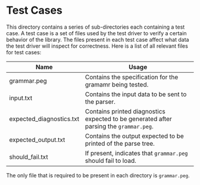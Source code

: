 Test Cases
==========

This directory contains a series of sub-directories each containing a test case.
A test case is a set of files used by the test driver to verify a certain
behavior of the library. The files present in each test case affect what data
the test driver will inspect for correctness. Here is a list of all relevant
files for test cases:

| Name                     | Usage                                                                                  |
|--------------------------|----------------------------------------------------------------------------------------|
| grammar.peg              | Contains the specification for the gramamr being tested.                               |
| input.txt                | Contains the input data to be sent to the parser.                                      |
| expected_diagnostics.txt | Contains printed diagnostics expected to be generated after parsing the `grammar.peg`. |
| expected_output.txt      | Contains the output expected to be printed of the parse tree.                          |
| should_fail.txt          | If present, indicates that `grammar.peg` should fail to load.                          |

The only file that is required to be present in each directory is `grammar.peg`.
